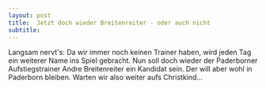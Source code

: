 ```yaml
---
layout: post
title:  Jetzt doch wieder Breitenreiter - oder auch nicht
subtitle:  
---
```


Langsam nervt's: Da wir immer noch keinen Trainer haben, wird jeden Tag ein weiterer Name ins Spiel gebracht. Nun soll doch wieder der Paderborner Aufstiegstrainer Andre Breitenreiter ein Kandidat sein. Der will aber wohl in Paderborn bleiben. Warten wir also weiter aufs Christkind...


